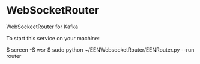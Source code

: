 # WebSocketRouter
WebSockeetRouter for Kafka

To start this service on your machine: 

$ screen -S wsr
$ sudo python ~/EENWebsocketRouter/EENRouter.py --run router
